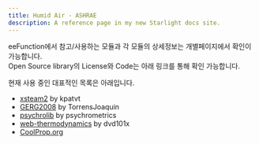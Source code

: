 ```yaml
---
title: Humid Air - ASHRAE
description: A reference page in my new Starlight docs site.
---
```


eeFunction에서 참고/사용하는 모듈과 각 모듈의 상세정보는 개별페이지에서 확인이 가능합니다.   
Open Source library의 License와 Code는 아래 링크를 통해 확인 가능합니다.

현재 사용 중인 대표적인 목록은 아래입니다.

- [xsteam2](https://github.com/kpatvt/xsteam2) by kpatvt
- [GERG2008](https://github.com/TorrensJoaquin/GERG2008/) by TorrensJoaquin
- [psychrolib](https://github.com/psychrometrics/psychrolib) by psychrometrics
- [web-thermodynamics](https://github.com/dvd101x/web-thermodynamics) by dvd101x
- [CoolProp.org](http://www.coolprop.org/)